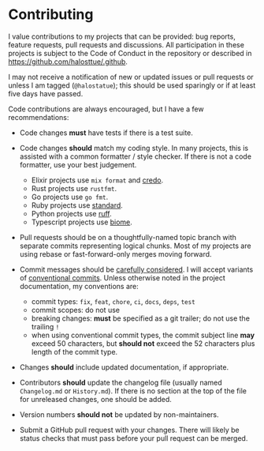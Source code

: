 # Contributing

I value contributions to my projects that can be provided: bug reports, feature
requests, pull requests and discussions. All participation in these projects is
subject to the Code of Conduct in the repository or described in
<https://github.com/halosttue/.github>.

I may not receive a notification of new or updated issues or pull requests or
unless I am tagged (`@halostatue`); this should be used sparingly or if at least
five days have passed.

Code contributions are always encouraged, but I have a few recommendations:

- Code changes **must** have tests if there is a test suite.

- Code changes **should** match my coding style. In many projects, this is
  assisted with a common formatter / style checker. If there is not a code
  formatter, use your best judgement.

  - Elixir projects use `mix format` and [credo][credo].
  - Rust projects use `rustfmt`.
  - Go projects use `go fmt`.
  - Ruby projects use [standard][standardrb].
  - Python projects use [ruff][ruff].
  - Typescript projects use [biome][biome].

- Pull requests should be on a thoughtfully-named topic branch with separate
  commits representing logical chunks. Most of my projects are using rebase or
  fast-forward-only merges moving forward.

- Commit messages should be [carefully considered][qcm]. I will accept variants
  of [conventional commits][cc]. Unless otherwise noted in the project
  documentation, my conventions are:

  - commit types: `fix`, `feat`, `chore`, `ci`, `docs`, `deps`, `test`
  - commit scopes: do not use
  - breaking changes: **must** be specified as a git trailer; do not use the
    trailing `!`
  - when using conventional commit types, the commit subject line **may** exceed
    50 characters, but **should not** exceed the 52 characters plus length of
    the commit type.

- Changes **should** include updated documentation, if appropriate.

- Contributors **should** update the changelog file (usually named
  `Changelog.md` or `History.md`). If there is no section at the top of the file
  for unreleased changes, one should be added.

- Version numbers **should not** be updated by non-maintainers.

- Submit a GitHub pull request with your changes. There will likely be status
  checks that must pass before your pull request can be merged.

[biome]: https://biomejs.dev
[cc]: https://www.conventionalcommits.org/en/v1.0.0
[credo]: https://github.com/rrrene/credo
[qcm]: http://tbaggery.com/2008/04/19/a-note-about-git-commit-messages.html
[ruff]: https://github.com/astral-sh/ruff
[standardrb]: https://github.com/standardrb/standard
